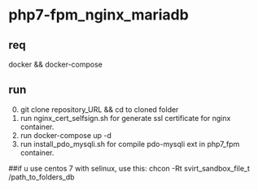 # php7-fpm_nginx_mariadb

## req
docker && docker-compose

## run
0. git clone repository_URL && cd to cloned folder
0. run nginx_cert_selfsign.sh for generate ssl certificate for nginx container.
0. run docker-compose up -d 
0. run install_pdo_mysqli.sh for compile pdo-mysqli ext in php7_fpm container.

##if u use centos 7 with selinux, use this:
chcon -Rt svirt_sandbox_file_t /path_to_folders_db
